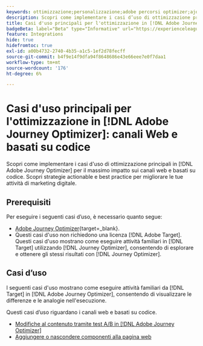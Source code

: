 ```yaml
---
keywords: ottimizzazione;personalizzazione;adobe percorsi optimizer;ajo;casi d'uso;scenari;web;basato su codice
description: Scopri come implementare i casi d’uso di ottimizzazione principali in Adobe Journey Optimizer per il massimo impatto.
title: Casi d'uso principali per l'ottimizzazione in [!DNL Adobe Journey Optimizer] - canali Web e basati su codice
badgeBeta: label="Beta" type="Informative" url="https://experienceleague.adobe.com/docs/target/using/introduction/intro.html?lang=it#beta newtab=true" tooltip="Cosa sono le funzioni beta in [!DNL Adobe Target]."
feature: Integrations
hide: true
hidefromtoc: true
exl-id: a00b4732-2740-4b35-a1c5-1ef2d78fecff
source-git-commit: b4f9e14f9dfa94f8648686e43e66eee7e0f7daa1
workflow-type: tm+mt
source-wordcount: '176'
ht-degree: 6%

---
```


# Casi d&#39;uso principali per l&#39;ottimizzazione in [!DNL Adobe Journey Optimizer]: canali Web e basati su codice

Scopri come implementare i casi d&#39;uso di ottimizzazione principali in [!DNL Adobe Journey Optimizer] per il massimo impatto sui canali web e basati su codice. Scopri strategie actionable e best practice per migliorare le tue attività di marketing digitale.

## Prerequisiti

Per eseguire i seguenti casi d’uso, è necessario quanto segue:

* [Adobe Journey Optimizer](https://experienceleague.adobe.com/en/docs/journey-optimizer/using/get-started/get-started){target=_blank}.
* Questi casi d&#39;uso non richiedono una licenza [!DNL Adobe Target]. Questi casi d&#39;uso mostrano come eseguire attività familiari in [!DNL Target] utilizzando [!DNL Journey Optimizer], consentendo di esplorare e ottenere gli stessi risultati con [!DNL Journey Optimizer].

## Casi d’uso

I seguenti casi d&#39;uso mostrano come eseguire attività familiari da [!DNL Target] in [!DNL Adobe Journey Optimizer], consentendo di visualizzare le differenze e le analogie nell&#39;esecuzione.

Questi casi d’uso riguardano i canali web e basati su codice.

* [Modifiche al contenuto tramite test A/B in [!DNL Adobe Journey Optimizer]](/help/main/c-integrating-target-with-mac/ajo/content-change-using-ajo.md)
* [Aggiungere o nascondere componenti alla pagina web](/help/main/c-integrating-target-with-mac/ajo/add-hide-content-using-ajo.md)
